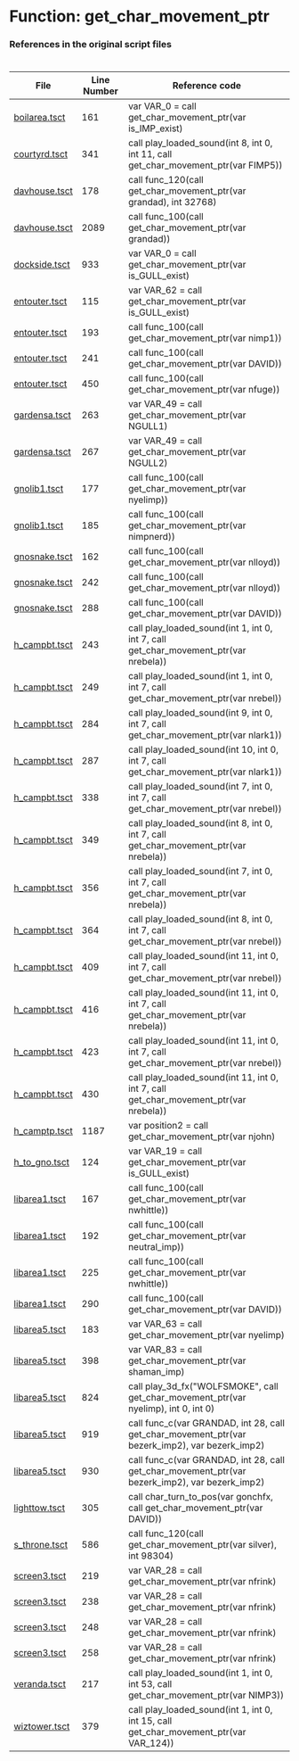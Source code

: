 # Function: get_char_movement_ptr 
### References in the original script files

#

| File | Line Number | Reference code |
| --- | --- | --- |
| [boilarea.tsct](../../../out/boilarea.tsct#L161) | 161 | var VAR_0 = call get_char_movement_ptr(var is_IMP_exist) |
| [courtyrd.tsct](../../../out/courtyrd.tsct#L341) | 341 | call play_loaded_sound(int 8, int 0, int 11, call get_char_movement_ptr(var FIMP5)) |
| [davhouse.tsct](../../../out/davhouse.tsct#L178) | 178 | call func_120(call get_char_movement_ptr(var grandad), int 32768) |
| [davhouse.tsct](../../../out/davhouse.tsct#L2089) | 2089 | call func_100(call get_char_movement_ptr(var grandad)) |
| [dockside.tsct](../../../out/dockside.tsct#L933) | 933 | var VAR_0 = call get_char_movement_ptr(var is_GULL_exist) |
| [entouter.tsct](../../../out/entouter.tsct#L115) | 115 | var VAR_62 = call get_char_movement_ptr(var is_GULL_exist) |
| [entouter.tsct](../../../out/entouter.tsct#L193) | 193 | call func_100(call get_char_movement_ptr(var nimp1)) |
| [entouter.tsct](../../../out/entouter.tsct#L241) | 241 | call func_100(call get_char_movement_ptr(var DAVID)) |
| [entouter.tsct](../../../out/entouter.tsct#L450) | 450 | call func_100(call get_char_movement_ptr(var nfuge)) |
| [gardensa.tsct](../../../out/gardensa.tsct#L263) | 263 | var VAR_49 = call get_char_movement_ptr(var NGULL1) |
| [gardensa.tsct](../../../out/gardensa.tsct#L267) | 267 | var VAR_49 = call get_char_movement_ptr(var NGULL2) |
| [gnolib1.tsct](../../../out/gnolib1.tsct#L177) | 177 | call func_100(call get_char_movement_ptr(var nyelimp)) |
| [gnolib1.tsct](../../../out/gnolib1.tsct#L185) | 185 | call func_100(call get_char_movement_ptr(var nimpnerd)) |
| [gnosnake.tsct](../../../out/gnosnake.tsct#L162) | 162 | call func_100(call get_char_movement_ptr(var nlloyd)) |
| [gnosnake.tsct](../../../out/gnosnake.tsct#L242) | 242 | call func_100(call get_char_movement_ptr(var nlloyd)) |
| [gnosnake.tsct](../../../out/gnosnake.tsct#L288) | 288 | call func_100(call get_char_movement_ptr(var DAVID)) |
| [h_campbt.tsct](../../../out/h_campbt.tsct#L243) | 243 | call play_loaded_sound(int 1, int 0, int 7, call get_char_movement_ptr(var nrebela)) |
| [h_campbt.tsct](../../../out/h_campbt.tsct#L249) | 249 | call play_loaded_sound(int 1, int 0, int 7, call get_char_movement_ptr(var nrebel)) |
| [h_campbt.tsct](../../../out/h_campbt.tsct#L284) | 284 | call play_loaded_sound(int 9, int 0, int 7, call get_char_movement_ptr(var nlark1)) |
| [h_campbt.tsct](../../../out/h_campbt.tsct#L287) | 287 | call play_loaded_sound(int 10, int 0, int 7, call get_char_movement_ptr(var nlark1)) |
| [h_campbt.tsct](../../../out/h_campbt.tsct#L338) | 338 | call play_loaded_sound(int 7, int 0, int 7, call get_char_movement_ptr(var nrebel)) |
| [h_campbt.tsct](../../../out/h_campbt.tsct#L349) | 349 | call play_loaded_sound(int 8, int 0, int 7, call get_char_movement_ptr(var nrebela)) |
| [h_campbt.tsct](../../../out/h_campbt.tsct#L356) | 356 | call play_loaded_sound(int 7, int 0, int 7, call get_char_movement_ptr(var nrebela)) |
| [h_campbt.tsct](../../../out/h_campbt.tsct#L364) | 364 | call play_loaded_sound(int 8, int 0, int 7, call get_char_movement_ptr(var nrebel)) |
| [h_campbt.tsct](../../../out/h_campbt.tsct#L409) | 409 | call play_loaded_sound(int 11, int 0, int 7, call get_char_movement_ptr(var nrebel)) |
| [h_campbt.tsct](../../../out/h_campbt.tsct#L416) | 416 | call play_loaded_sound(int 11, int 0, int 7, call get_char_movement_ptr(var nrebela)) |
| [h_campbt.tsct](../../../out/h_campbt.tsct#L423) | 423 | call play_loaded_sound(int 11, int 0, int 7, call get_char_movement_ptr(var nrebel)) |
| [h_campbt.tsct](../../../out/h_campbt.tsct#L430) | 430 | call play_loaded_sound(int 11, int 0, int 7, call get_char_movement_ptr(var nrebela)) |
| [h_camptp.tsct](../../../out/h_camptp.tsct#L1187) | 1187 | var position2 = call get_char_movement_ptr(var njohn) |
| [h_to_gno.tsct](../../../out/h_to_gno.tsct#L124) | 124 | var VAR_19 = call get_char_movement_ptr(var is_GULL_exist) |
| [libarea1.tsct](../../../out/libarea1.tsct#L167) | 167 | call func_100(call get_char_movement_ptr(var nwhittle)) |
| [libarea1.tsct](../../../out/libarea1.tsct#L192) | 192 | call func_100(call get_char_movement_ptr(var neutral_imp)) |
| [libarea1.tsct](../../../out/libarea1.tsct#L225) | 225 | call func_100(call get_char_movement_ptr(var nwhittle)) |
| [libarea1.tsct](../../../out/libarea1.tsct#L290) | 290 | call func_100(call get_char_movement_ptr(var DAVID)) |
| [libarea5.tsct](../../../out/libarea5.tsct#L183) | 183 | var VAR_63 = call get_char_movement_ptr(var nyelimp) |
| [libarea5.tsct](../../../out/libarea5.tsct#L398) | 398 | var VAR_83 = call get_char_movement_ptr(var shaman_imp) |
| [libarea5.tsct](../../../out/libarea5.tsct#L824) | 824 | call play_3d_fx("WOLFSMOKE", call get_char_movement_ptr(var nyelimp), int 0, int 0) |
| [libarea5.tsct](../../../out/libarea5.tsct#L919) | 919 | call func_c(var GRANDAD, int 28, call get_char_movement_ptr(var bezerk_imp2), var bezerk_imp2) |
| [libarea5.tsct](../../../out/libarea5.tsct#L930) | 930 | call func_c(var GRANDAD, int 28, call get_char_movement_ptr(var bezerk_imp2), var bezerk_imp2) |
| [lighttow.tsct](../../../out/lighttow.tsct#L305) | 305 | call char_turn_to_pos(var gonchfx, call get_char_movement_ptr(var DAVID)) |
| [s_throne.tsct](../../../out/s_throne.tsct#L586) | 586 | call func_120(call get_char_movement_ptr(var silver), int 98304) |
| [screen3.tsct](../../../out/screen3.tsct#L219) | 219 | var VAR_28 = call get_char_movement_ptr(var nfrink) |
| [screen3.tsct](../../../out/screen3.tsct#L238) | 238 | var VAR_28 = call get_char_movement_ptr(var nfrink) |
| [screen3.tsct](../../../out/screen3.tsct#L248) | 248 | var VAR_28 = call get_char_movement_ptr(var nfrink) |
| [screen3.tsct](../../../out/screen3.tsct#L258) | 258 | var VAR_28 = call get_char_movement_ptr(var nfrink) |
| [veranda.tsct](../../../out/veranda.tsct#L217) | 217 | call play_loaded_sound(int 1, int 0, int 53, call get_char_movement_ptr(var NIMP3)) |
| [wiztower.tsct](../../../out/wiztower.tsct#L379) | 379 | call play_loaded_sound(int 1, int 0, int 15, call get_char_movement_ptr(var VAR_124)) |
